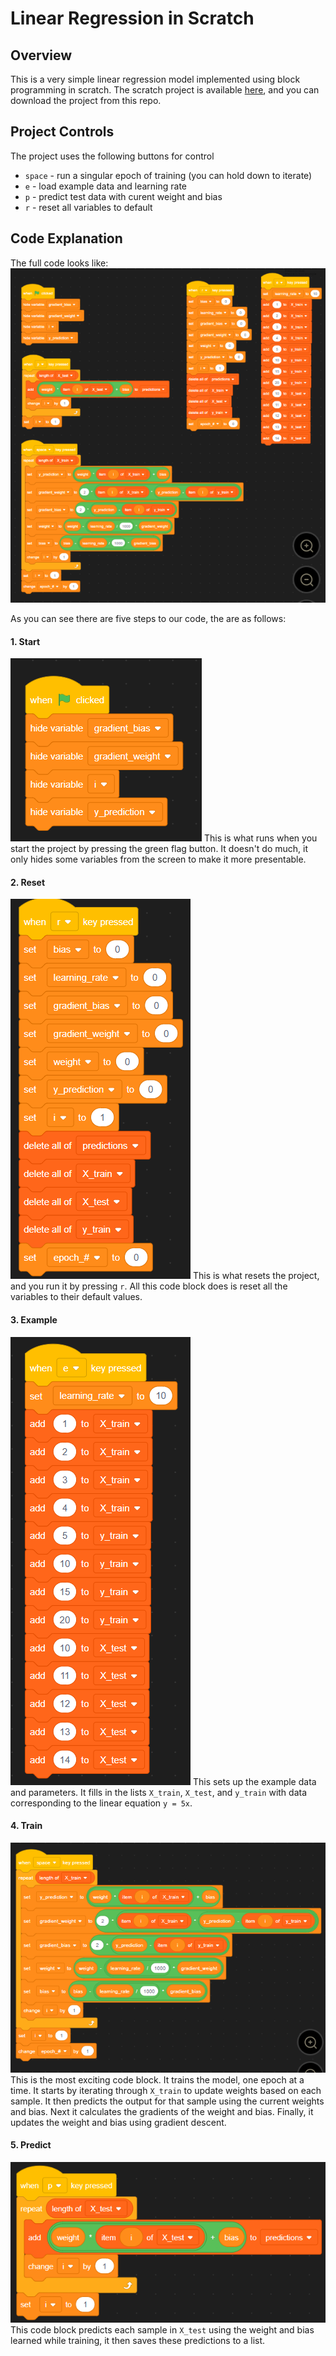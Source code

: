 # Linear Regression in Scratch

## Overview

This is a very simple linear regression model implemented using block programming in scratch. The scratch project is available [here](https://scratch.mit.edu/projects/1226182097), and you can download the project from this repo.

## Project Controls
The project uses the following buttons for control
* `space` - run a singular epoch of training (you can hold down to iterate)
* `e` - load example data and learning rate
* `p` - predict test data with curent weight and bias
* `r` - reset all variables to default


## Code Explanation

The full code looks like:
![full code](images/full.png)

As you can see there are five steps to our code, the are as follows:

#### 1. Start
![start code](images/start.png)
This is what runs when you start the project by pressing the green flag button. It doesn't do much, it only hides some variables from the screen to make it more presentable.

#### 2. Reset
![reset code](images/reset.png)
This is what resets the project, and you run it by pressing `r`. All this code block does is reset all the variables to their default values.

#### 3. Example
![example code](images/example.png)
This sets up the example data and parameters. It fills in the lists `X_train`, `X_test`, and `y_train` with data corresponding to the linear equation `y = 5x`.

#### 4. Train
![training code](images/train.png)
This is the most exciting code block. It trains the model, one epoch at a time. It starts by iterating through `X_train` to update weights based on each sample. It then predicts the output for that sample using the current weights and bias. Next it calculates the gradients of the weight and bias. Finally, it updates the weight and bias using gradient descent.

#### 5. Predict
![prediction code](images/predict.png)
This code block predicts each sample in `X_test` using the weight and bias learned while training, it then saves these predictions to a list.
